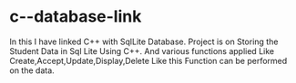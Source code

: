 # c--database-link
In this I have linked C++ with SqlLite Database. 
Project is on Storing the Student Data in Sql Lite Using C++.
And various functions applied Like Create,Accept,Update,Display,Delete Like this Function can be performed on the data.
